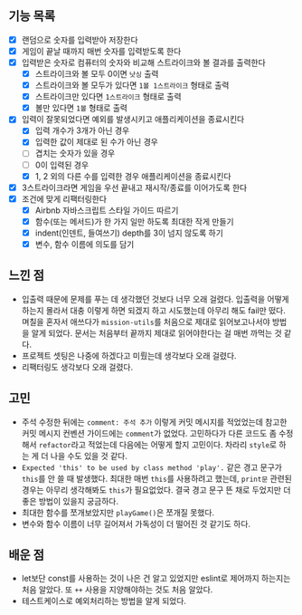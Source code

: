## 기능 목록

- [x] 랜덤으로 숫자를 입력받아 저장한다
- [x] 게임이 끝날 때까지 매번 숫자를 입력받도록 한다
- [x] 입력받은 숫자로 컴퓨터의 숫자와 비교해 스트라이크와 볼 결과를 출력한다
  - [x] 스트라이크와 볼 모두 0이면 `낫싱` 출력
  - [x] 스트라이크와 볼 모두가 있다면 `1볼 1스트라이크` 형태로 출력
  - [x] 스트라이크만 있다면 `1스트라이크` 형태로 출력
  - [x] 볼만 있다면 `1볼` 형태로 출력
- [x] 입력이 잘못되었다면 예외를 발생시키고 애플리케이션을 종료시킨다
  - [x] 입력 개수가 3개가 아닌 경우
  - [x] 입력한 값이 제대로 된 수가 아닌 경우
  - [ ] 겹치는 숫자가 있을 경우
  - [ ] 0이 입력된 경우
  - [x] 1, 2 외의 다른 수를 입력한 경우 애플리케이션을 종료시킨다
- [x] 3스트라이크라면 게임을 우선 끝내고 재시작/종료를 이어가도록 한다
- [x] 조건에 맞게 리팩터링한다
  - [x] Airbnb 자바스크립트 스타일 가이드 따르기
  - [x] 함수(또는 메서드)가 한 가지 일만 하도록 최대한 작게 만들기
  - [x] indent(인덴트, 들여쓰기) depth를 3이 넘지 않도록 하기
  - [x] 변수, 함수 이름에 의도를 담기
 
## 느낀 점

- 입출력 때문에 문제를 푸는 데 생각했던 것보다 너무 오래 걸렸다. 입출력을 어떻게 하는지 몰라서 대충 이렇게 하면 되겠지 하고 시도했는데 아무리 해도 fail만 떴다. 며칠을 혼자서 애쓰다가 `mission-utils`를 처음으로 제대로 읽어보고나서야 방법을 알게 되었다. 문서는 처음부터 끝까지 제대로 읽어야한다는 걸 매번 까먹는 것 같다.
- 프로젝트 셋팅은 나중에 하겠다고 미뤘는데 생각보다 오래 걸렸다.
- 리팩터링도 생각보다 오래 걸렸다.

## 고민

- 주석 수정한 뒤에는 `comment: 주석 추가` 이렇게 커밋 메시지를 적었었는데 참고한 커밋 메시지 컨벤션 가이드에는 `comment`가 없었다. 고민하다가 다른 코드도 좀 수정해서 `refactor`라고 적었는데 다음에는 어떻게 할지 고민이다. 차라리 `style`로 하는 게 더 나을 수도 있을 것 같다.
- `Expected 'this' to be used by class method 'play'.` 같은 경고 문구가 `this`를 안 쓸 때 발생했다. 최대한 매번 `this`를 사용하려고 했는데, `print문` 관련된 경우는 아무리 생각해봐도 `this`가 필요없었다. 결국 경고 문구 뜬 채로 두었지만 더 좋은 방법이 있을지 궁금하다.
- 최대한 함수를 쪼개보았지만 `playGame()`은 쪼개질 못했다.
- 변수와 함수 이름이 너무 길어져서 가독성이 더 떨어진 것 같기도 하다.

## 배운 점

- let보단 const를 사용하는 것이 나은 건 알고 있었지만 eslint로 제어까지 하는지는 처음 알았다. 또 `++` 사용을 지양해야하는 것도 처음 알았다.
- 테스트케이스로 예외처리하는 방법을 알게 되었다.
